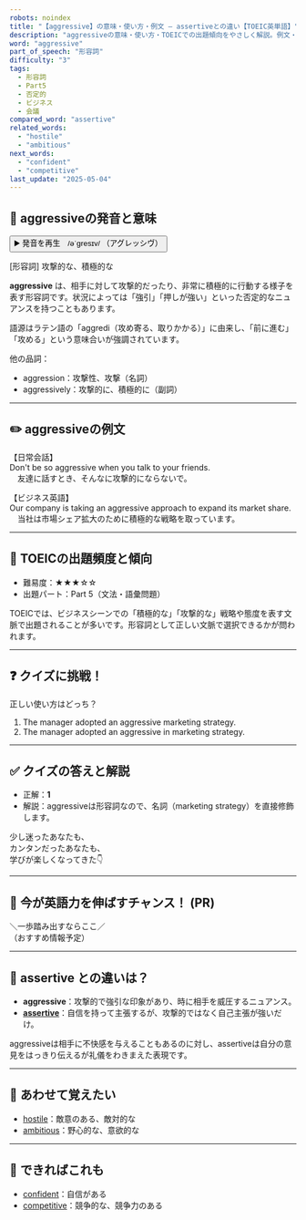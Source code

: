 ```yaml
---
robots: noindex
title: "【aggressive】の意味・使い方・例文 ― assertiveとの違い【TOEIC英単語】"
description: "aggressiveの意味・使い方・TOEICでの出題傾向をやさしく解説。例文・クイズ付きでassertiveとの違いもわかりやすく学べます。"
word: "aggressive"
part_of_speech: "形容詞"
difficulty: "3"
tags:
  - 形容詞
  - Part5
  - 否定的
  - ビジネス
  - 会議
compared_word: "assertive"
related_words:
  - "hostile"
  - "ambitious"
next_words:
  - "confident"
  - "competitive"
last_update: "2025-05-04"
---
```


## 🔰 aggressiveの発音と意味

<button class="play-audio" onclick="playTTS('aggressive')">
  <span class="play-audio-main">
    ▶️ 発音を再生　/əˈɡresɪv/
  </span>
  <span class="play-audio-sub">
    （アグレッシヴ）
  </span>
</button>

[形容詞] 攻撃的な、積極的な

**aggressive** は、相手に対して攻撃的だったり、非常に積極的に行動する様子を表す形容詞です。状況によっては「強引」「押しが強い」といった否定的なニュアンスを持つこともあります。

語源はラテン語の「aggredi（攻め寄る、取りかかる）」に由来し、「前に進む」「攻める」という意味合いが強調されています。

他の品詞：  
- aggression：攻撃性、攻撃（名詞）
- aggressively：攻撃的に、積極的に（副詞）

---

## ✏️ aggressiveの例文

【日常会話】  
Don't be so aggressive when you talk to your friends.  
　友達に話すとき、そんなに攻撃的にならないで。

【ビジネス英語】  
Our company is taking an aggressive approach to expand its market share.  
　当社は市場シェア拡大のために積極的な戦略を取っています。

---

## 🎯 TOEICの出題頻度と傾向

- 難易度：★★★☆☆
- 出題パート：Part 5（文法・語彙問題）

TOEICでは、ビジネスシーンでの「積極的な」「攻撃的な」戦略や態度を表す文脈で出題されることが多いです。形容詞として正しい文脈で選択できるかが問われます。

---

## ❓ クイズに挑戦！

正しい使い方はどっち？

1. The manager adopted an aggressive marketing strategy.  
2. The manager adopted an aggressive in marketing strategy.

---

## ✅ クイズの答えと解説

- 正解：**1**
- 解説：aggressiveは形容詞なので、名詞（marketing strategy）を直接修飾します。

少し迷ったあなたも、  
カンタンだったあなたも、  
学びが楽しくなってきた👇️

---

## 🚀 今が英語力を伸ばすチャンス！ (PR)

<div class="info-center">
＼一歩踏み出すならここ／<br>  
（おすすめ情報予定）
</div>

---

## 🤔  assertive との違いは？

- **aggressive**：攻撃的で強引な印象があり、時に相手を威圧するニュアンス。
- **[assertive](/assertive)**：自信を持って主張するが、攻撃的ではなく自己主張が強いだけ。

aggressiveは相手に不快感を与えることもあるのに対し、assertiveは自分の意見をはっきり伝えるが礼儀をわきまえた表現です。

---

## 🧩 あわせて覚えたい

- [hostile](/hostile)：敵意のある、敵対的な
- [ambitious](/ambitious)：野心的な、意欲的な

---

## 📖 できればこれも

- [confident](/confident)：自信がある
- [competitive](/competitive)：競争的な、競争力のある

<!-- cvid: aid43_bid20 -->
